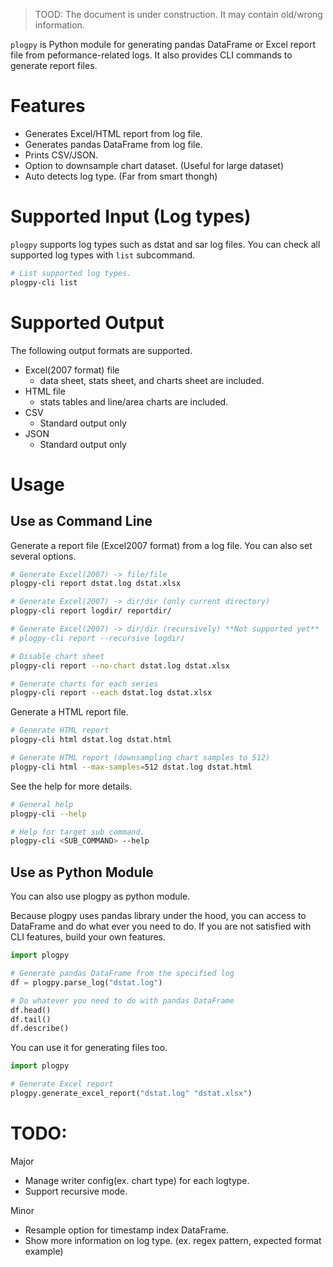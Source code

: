 > TOOD: The document is under construction. It may contain old/wrong information.


`plogpy` is Python module for generating pandas DataFrame or Excel report file from 
peformance-related logs.
It also provides CLI commands to generate report files.

# Features

- Generates Excel/HTML report from log file.
- Generates pandas DataFrame from log file.
- Prints CSV/JSON.
- Option to downsample chart dataset. (Useful for large dataset)
- Auto detects log type. (Far from smart thongh)

# Supported Input (Log types)

`plogpy` supports log types such as dstat and sar log files.
You can check all supported log types with `list` subcommand.

```bash
# List supported log types.
plogpy-cli list
```

# Supported Output

The following output formats are supported.

  - Excel(2007 format) file
    - data sheet, stats sheet, and charts sheet are included.
  - HTML file
    - stats tables and line/area charts are included.
  - CSV
    - Standard output only
  - JSON
    - Standard output only

# Usage

## Use as Command Line

Generate a report file (Excel2007 format) from a log file. You can also set several options.

```bash
# Generate Excel(2007) -> file/file
plogpy-cli report dstat.log dstat.xlsx

# Generate Excel(2007) -> dir/dir (only current directory)
plogpy-cli report logdir/ reportdir/

# Generate Excel(2007) -> dir/dir (recursively) **Not supported yet**
# plogpy-cli report --recursive logdir/

# Disable chart sheet
plogpy-cli report --no-chart dstat.log dstat.xlsx

# Generate charts for each series
plogpy-cli report --each dstat.log dstat.xlsx
```

Generate a HTML report file.

```bash
# Generate HTML report
plogpy-cli html dstat.log dstat.html

# Generate HTML report (downsampling chart samples to 512)
plogpy-cli html --max-samples=512 dstat.log dstat.html
```

See the help for more details.

```bash
# General help
plogpy-cli --help

# Help for target sub command.
plogpy-cli <SUB_COMMAND> --help
```


## Use as Python Module

You can also use plogpy as python module.

Because plogpy uses pandas library under the hood, you can access to DataFrame
and do what ever you need to do.
If you are not satisfied with CLI features, build your own features.

```python
import plogpy

# Generate pandas DataFrame from the specified log
df = plogpy.parse_log("dstat.log")

# Do whatever you need to do with pandas DataFrame
df.head()
df.tail()
df.describe()
```

You can use it for generating files too.

```python
import plogpy

# Generate Excel report
plogpy.generate_excel_report("dstat.log" "dstat.xlsx")
```

# TODO: 

Major 

- Manage writer config(ex. chart type) for each logtype.
- Support recursive mode.

Minor 

- Resample option for timestamp index DataFrame.
- Show more information on log type. (ex. regex pattern, expected format example)